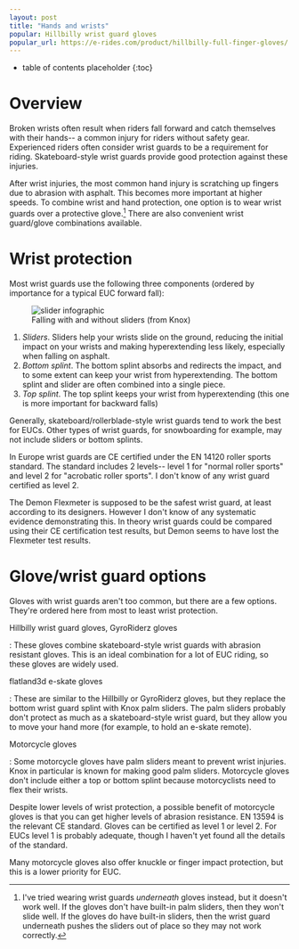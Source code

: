 ```yaml
---
layout: post
title: "Hands and wrists"
popular: Hillbilly wrist guard gloves
popular_url: https://e-rides.com/product/hillbilly-full-finger-gloves/
---
```


* table of contents placeholder
{:toc}

# Overview

Broken wrists often result when riders fall forward and catch themselves with
their hands-- a common injury for riders without safety gear. Experienced riders
often consider wrist guards to be a requirement for riding. Skateboard-style
wrist guards provide good protection against these injuries.

After wrist injuries, the most common hand injury is scratching up fingers due
to abrasion with asphalt. This becomes more important at higher speeds. To
combine wrist and hand protection, one option is to wear wrist guards over a
protective glove.[^under] There are also convenient wrist guard/glove
combinations available.

[^under]: I've tried wearing wrist guards *underneath* gloves instead, but it
    doesn't work well. If the gloves don't have built-in palm sliders, then they
    won't slide well. If the gloves do have built-in sliders, then the wrist
    guard underneath pushes the sliders out of place so they may not work
    correctly.

# Wrist protection

Most wrist guards use the following three components (ordered by importance for
a typical EUC forward fall):

<figure class="float-right">
  <img src="{{site.baseurl}}/assets/images/knox_sps.jpg" alt="slider infographic"/>
  <figcaption>Falling with and without sliders (from Knox)</figcaption>
</figure>

1. *Sliders*. Sliders help your wrists slide on the ground, reducing the initial
   impact on your wrists and making hyperextending less likely, especially when
   falling on asphalt.
1. *Bottom splint*. The bottom splint absorbs and redirects the impact, and to
   some extent can keep your wrist from hyperextending. The bottom splint and
   slider are often combined into a single piece.
1. *Top splint*. The top splint keeps your wrist from hyperextending (this one
   is more important for backward falls)

Generally, skateboard/rollerblade-style wrist guards tend to work the best for
EUCs. Other types of wrist guards, for snowboarding for example, may not include
sliders or bottom splints.

In Europe wrist guards are CE certified under the EN 14120 roller sports
standard. The standard includes 2 levels-- level 1 for "normal roller sports"
and level 2 for "acrobatic roller sports". I don't know of any wrist guard
certified as level 2.

The Demon Flexmeter is supposed to be the safest wrist guard, at least according
to its designers. However I don't know of any systematic evidence demonstrating
this. In theory wrist guards could be compared using their CE certification test
results, but Demon seems to have lost the Flexmeter test results.

# Glove/wrist guard options

Gloves with wrist guards aren't too common, but there are a few options. They're
ordered here from most to least wrist protection.

Hillbilly wrist guard gloves, GyroRiderz gloves

: These gloves combine skateboard-style wrist guards with abrasion resistant
  gloves. This is an ideal combination for a lot of EUC riding, so these gloves
  are widely used.

flatland3d e-skate gloves

: These are similar to the Hillbilly or GyroRiderz gloves, but they replace the
  bottom wrist guard splint with Knox palm sliders. The palm sliders probably
  don't protect as much as a skateboard-style wrist guard, but they allow you to
  move your hand more (for example, to hold an e-skate remote).

Motorcycle gloves

: Some motorcycle gloves have palm sliders meant to prevent wrist injuries. Knox
  in particular is known for making good palm sliders. Motorcycle gloves don't
  include either a top or bottom splint because motorcyclists need to flex their
  wrists.

  Despite lower levels of wrist protection, a possible benefit of motorcycle
  gloves is that you can get higher levels of abrasion resistance. EN 13594 is
  the relevant CE standard. Gloves can be certified as level 1 or level 2. For
  EUCs level 1 is probably adequate, though I haven't yet found all the details
  of the standard.
  
  Many motorcycle gloves also offer knuckle or finger impact protection, but
  this is a lower priority for EUC.
